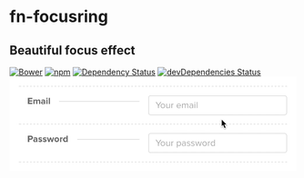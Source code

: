 # fn-focusring
## Beautiful focus effect
[![Bower](https://img.shields.io/bower/v/fn-focusring.svg)]()
[![npm](https://img.shields.io/npm/v/fn-focusring.svg)](https://www.npmjs.com/package/fn-focusring)
[![Dependency Status](https://img.shields.io/david/yivo/fn-focusring.svg)](https://david-dm.org/yivo/fn-focusring)
[![devDependencies Status](https://img.shields.io/david/dev/yivo/fn-focusring.svg)](https://david-dm.org/yivo/fn-focusring?type=dev)
![fn-focusring](demo.gif?raw=true)
